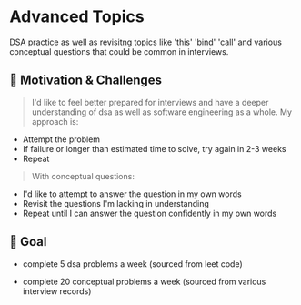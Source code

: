 
# Advanced Topics

DSA practice as well as revisitng topics like 'this' 'bind' 'call' and various conceptual questions that could be common in interviews.


## 🧐 Motivation & Challenges

> I'd like to feel better prepared for interviews and have a deeper understanding of dsa as well as software engineering as a whole. My approach is:
- Attempt the problem
- If failure or longer than estimated time to solve, try again in 2-3 weeks
- Repeat

> With conceptual questions:
- I'd like to attempt to answer the question in my own words
- Revisit the questions I'm lacking in understanding
- Repeat until I can answer the question confidently in my own words

## 🎯 Goal

- complete 5 dsa problems a week (sourced from leet code)

- complete 20 conceptual problems a week (sourced from various interview records)




